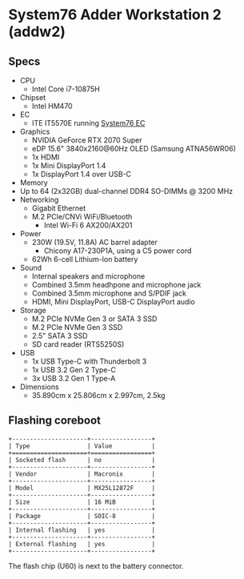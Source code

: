 # System76 Adder Workstation 2 (addw2)

## Specs

- CPU
  - Intel Core i7-10875H
- Chipset
  - Intel HM470
- EC
  - ITE IT5570E running [System76 EC](https://github.com/system76/ec)
- Graphics
  - NVIDIA GeForce RTX 2070 Super
  - eDP 15.6" 3840x2160@60Hz OLED (Samsung ATNA56WR06)
  - 1x HDMI
  - 1x Mini DisplayPort 1.4
  - 1x DisplayPort 1.4 over USB-C
- Memory
 - Up to 64 (2x32GB) dual-channel DDR4 SO-DIMMs @ 3200 MHz
- Networking
  - Gigabit Ethernet
  - M.2 PCIe/CNVi WiFi/Bluetooth
    - Intel Wi-Fi 6 AX200/AX201
- Power
  - 230W (19.5V, 11.8A) AC barrel adapter
    - Chicony A17-230P1A, using a C5 power cord
  - 62Wh 6-cell Lithium-Ion battery
- Sound
  - Internal speakers and microphone
  - Combined 3.5mm headhpone and microphone jack
  - Combined 3.5mm microphone and S/PDIF jack
  - HDMI, Mini DisplayPort, USB-C DisplayPort audio
- Storage
  - M.2 PCIe NVMe Gen 3 or SATA 3 SSD
  - M.2 PCIe NVMe Gen 3 SSD
  - 2.5" SATA 3 SSD
  - SD card reader (RTS5250S)
- USB
  - 1x USB Type-C with Thunderbolt 3
  - 1x USB 3.2 Gen 2 Type-C
  - 3x USB 3.2 Gen 1 Type-A
- Dimensions
  - 35.890cm x 25.806cm x 2.997cm, 2.5kg

## Flashing coreboot

```eval_rst
+---------------------+-----------------+
| Type                | Value           |
+=====================+=================+
| Socketed flash      | no              |
+---------------------+-----------------+
| Vendor              | Macronix        |
+---------------------+-----------------+
| Model               | MX25L12872F     |
+---------------------+-----------------+
| Size                | 16 MiB          |
+---------------------+-----------------+
| Package             | SOIC-8          |
+---------------------+-----------------+
| Internal flashing   | yes             |
+---------------------+-----------------+
| External flashing   | yes             |
+---------------------+-----------------+
```

The flash chip (U60) is next to the battery connector.
